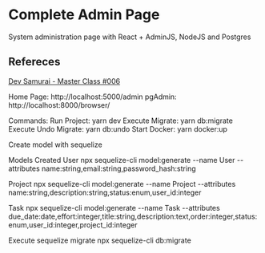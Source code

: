 # Complete Admin Page

System administration page with React + AdminJS, NodeJS and Postgres

## Refereces

[Dev Samurai - Master Class #006](https://www.youtube.com/watch?v=_pLOceLpRjo&list=WL&index=17&t=329s)

Home Page: http://localhost:5000/admin
pgAdmin: http://localhost:8000/browser/

Commands:
Run Project: yarn dev
Execute Migrate: yarn db:migrate
Execute Undo Migrate: yarn db:undo
Start Docker: yarn docker:up 

Create model with sequelize

Models Created
User
npx sequelize-cli model:generate --name User --attributes name:string,email:string,password_hash:string

Project
npx sequelize-cli model:generate --name Project --attributes name:string,description:string,status:enum,user_id:integer

Task
npx sequelize-cli model:generate --name Task --attributes due_date:date,effort:integer,title:string,description:text,order:integer,status:enum,user_id:integer,project_id:integer

Execute sequelize migrate
npx sequelize-cli db:migrate